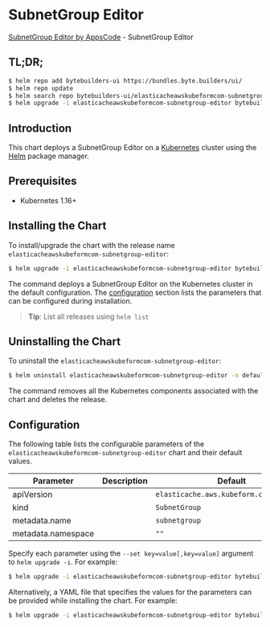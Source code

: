 # SubnetGroup Editor

[SubnetGroup Editor by AppsCode](https://byte.builders) - SubnetGroup Editor

## TL;DR;

```bash
$ helm repo add bytebuilders-ui https://bundles.byte.builders/ui/
$ helm repo update
$ helm search repo bytebuilders-ui/elasticacheawskubeformcom-subnetgroup-editor --version=v0.4.16
$ helm upgrade -i elasticacheawskubeformcom-subnetgroup-editor bytebuilders-ui/elasticacheawskubeformcom-subnetgroup-editor -n default --create-namespace --version=v0.4.16
```

## Introduction

This chart deploys a SubnetGroup Editor on a [Kubernetes](http://kubernetes.io) cluster using the [Helm](https://helm.sh) package manager.

## Prerequisites

- Kubernetes 1.16+

## Installing the Chart

To install/upgrade the chart with the release name `elasticacheawskubeformcom-subnetgroup-editor`:

```bash
$ helm upgrade -i elasticacheawskubeformcom-subnetgroup-editor bytebuilders-ui/elasticacheawskubeformcom-subnetgroup-editor -n default --create-namespace --version=v0.4.16
```

The command deploys a SubnetGroup Editor on the Kubernetes cluster in the default configuration. The [configuration](#configuration) section lists the parameters that can be configured during installation.

> **Tip**: List all releases using `helm list`

## Uninstalling the Chart

To uninstall the `elasticacheawskubeformcom-subnetgroup-editor`:

```bash
$ helm uninstall elasticacheawskubeformcom-subnetgroup-editor -n default
```

The command removes all the Kubernetes components associated with the chart and deletes the release.

## Configuration

The following table lists the configurable parameters of the `elasticacheawskubeformcom-subnetgroup-editor` chart and their default values.

|     Parameter      | Description |                      Default                       |
|--------------------|-------------|----------------------------------------------------|
| apiVersion         |             | <code>elasticache.aws.kubeform.com/v1alpha1</code> |
| kind               |             | <code>SubnetGroup</code>                           |
| metadata.name      |             | <code>subnetgroup</code>                           |
| metadata.namespace |             | <code>""</code>                                    |


Specify each parameter using the `--set key=value[,key=value]` argument to `helm upgrade -i`. For example:

```bash
$ helm upgrade -i elasticacheawskubeformcom-subnetgroup-editor bytebuilders-ui/elasticacheawskubeformcom-subnetgroup-editor -n default --create-namespace --version=v0.4.16 --set apiVersion=elasticache.aws.kubeform.com/v1alpha1
```

Alternatively, a YAML file that specifies the values for the parameters can be provided while
installing the chart. For example:

```bash
$ helm upgrade -i elasticacheawskubeformcom-subnetgroup-editor bytebuilders-ui/elasticacheawskubeformcom-subnetgroup-editor -n default --create-namespace --version=v0.4.16 --values values.yaml
```
